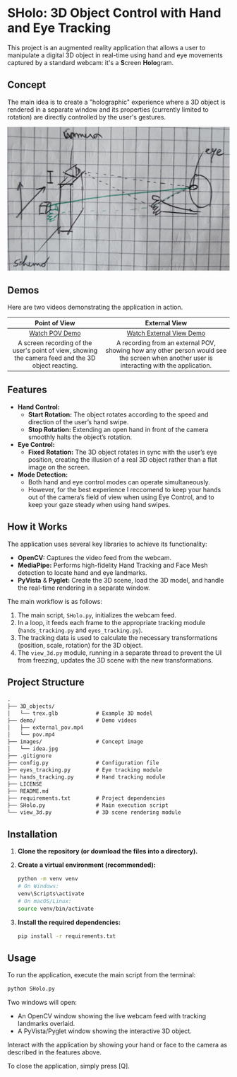 # SHolo: 3D Object Control with Hand and Eye Tracking

This project is an augmented reality application that allows a user to manipulate a digital 3D object in real-time using hand and eye movements captured by a standard webcam: it's a **S**creen **Holo**gram.

## Concept

The main idea is to create a "holographic" experience where a 3D object is rendered in a separate window and its properties (currently limited to rotation) are directly controlled by the user's gestures.

![Project Concept Image](images/idea.jpg)

## Demos

Here are two videos demonstrating the application in action.

|                                            Point of View                                            |                                                               External View                                                                |
| :-------------------------------------------------------------------------------------------------: | :----------------------------------------------------------------------------------------------------------------------------------------: |
|                                   [Watch POV Demo](demo/pov.mp4)                                    |                                             [Watch External View Demo](demo/external_pov.mp4)                                              |
| A screen recording of the user's point of view, showing the camera feed and the 3D object reacting. | A recording from an external POV, showing how any other person would see the screen when another user is interacting with the application. |

## Features

- **Hand Control:**
  - **Start Rotation:** The object rotates according to the speed and direction of the user’s hand swipe.
  - **Stop Rotation:** Extending an open hand in front of the camera smoothly halts the object’s rotation.
- **Eye Control:**
  - **Fixed Rotation:** The 3D object rotates in sync with the user’s eye position, creating the illusion of a real 3D object rather than a flat image on the screen.
- **Mode Detection:**
  - Both hand and eye control modes can operate simultaneously.
  - However, for the best experience I reccomend to keep your hands out of the camera’s field of view when using Eye Control, and to keep your gaze steady when using hand swipes.

## How it Works

The application uses several key libraries to achieve its functionality:

- **OpenCV:** Captures the video feed from the webcam.
- **MediaPipe:** Performs high-fidelity Hand Tracking and Face Mesh detection to locate hand and eye landmarks.
- **PyVista** & **Pyglet:** Create the 3D scene, load the 3D model, and handle the real-time rendering in a separate window.

The main workflow is as follows:

1.  The main script, `SHolo.py`, initializes the webcam feed.
2.  In a loop, it feeds each frame to the appropriate tracking module (`hands_tracking.py` and `eyes_tracking.py`).
3.  The tracking data is used to calculate the necessary transformations (position, scale, rotation) for the 3D object.
4.  The `view_3d.py` module, running in a separate thread to prevent the UI from freezing, updates the 3D scene with the new transformations.

## Project Structure

```
.
├── 3D_objects/
│   └── trex.glb            # Example 3D model
├── demo/                   # Demo videos
│   ├── external_pov.mp4
│   └── pov.mp4
├── images/                 # Concept image
│   └── idea.jpg
├── .gitignore
├── config.py               # Configuration file
├── eyes_tracking.py        # Eye tracking module
├── hands_tracking.py       # Hand tracking module
├── LICENSE
├── README.md
├── requirements.txt        # Project dependencies
├── SHolo.py                # Main execution script
└── view_3d.py              # 3D scene rendering module
```

## Installation

1.  **Clone the repository (or download the files into a directory).**

2.  **Create a virtual environment (recommended):**

    ```bash
    python -m venv venv
    # On Windows:
    venv\Scripts\activate
    # On macOS/Linux:
    source venv/bin/activate
    ```

3.  **Install the required dependencies:**
    ```bash
    pip install -r requirements.txt
    ```

## Usage

To run the application, execute the main script from the terminal:

```bash
python SHolo.py
```

Two windows will open:

- An OpenCV window showing the live webcam feed with tracking landmarks overlaid.
- A PyVista/Pyglet window showing the interactive 3D object.

Interact with the application by showing your hand or face to the camera as described in the features above.

To close the application, simply press [Q].
